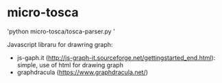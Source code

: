 # micro-tosca


'python micro-tosca/tosca-parser.py '


Javascript libraru for drawring graph:
   - js-gaph.it (http://js-graph-it.sourceforge.net/gettingstarted_end.html): simple, use of html for drawing graph
   - graphdracula (https://www.graphdracula.net/)